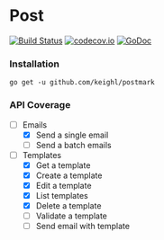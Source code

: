 # Post

[![Build Status](https://travis-ci.org/keighl/postmark.png?branch=master)](https://travis-ci.org/keighl/postmark) [![codecov.io](https://codecov.io/github/keighl/postmark/coverage.svg?branch=master)](https://codecov.io/github/keighl/postmark?branch=master) [![GoDoc](https://godoc.org/github.com/keighl/postmark?status.svg)](https://godoc.org/github.com/keighl/postmark)

### Installation

    go get -u github.com/keighl/postmark

### API Coverage

* [ ] Emails
    * [x] Send a single email
    * [ ] Send a batch emails    
* [ ] Templates
    * [x] Get a template
    * [x] Create a template
    * [x] Edit a template
    * [x] List templates
    * [x] Delete a template
    * [ ] Validate a template
    * [ ] Send email with template
